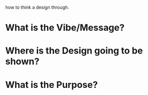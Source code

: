 how to think a design through.
# What is the Vibe/Message?

# Where is the Design going to be shown?

# What is the Purpose?

